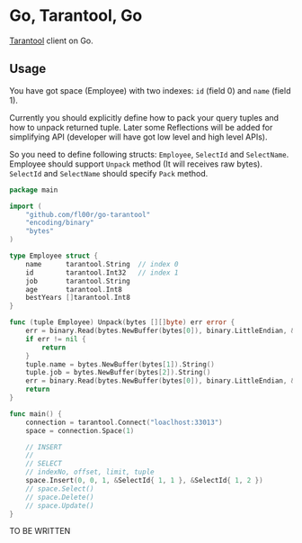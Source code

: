 # Go, Tarantool, Go

[Tarantool](http://tarantool.org/) client on Go.

## Usage

You have got space (Employee) with two indexes: `id` (field 0) and `name` (field 1).

Currently you should explicitly define how to pack your query tuples and how to unpack returned tuple. Later some Reflections will be added for simplifying API (developer will have got low level and high level APIs).

So you need to define following structs: `Employee`, `SelectId` and `SelectName`. Employee should support `Unpack` method (It will receives raw bytes). `SelectId` and `SelectName` should specify `Pack` method.

```go
package main

import (
	"github.com/fl00r/go-tarantool"
	"encoding/binary"
	"bytes"
)

type Employee struct {
	name      tarantool.String  // index 0
	id        tarantool.Int32   // index 1
	job       tarantool.String
	age       tarantool.Int8
	bestYears []tarantool.Int8
}

func (tuple Employee) Unpack(bytes [][]byte) err error {
	err = binary.Read(bytes.NewBuffer(bytes[0]), binary.LittleEndian, &tuple.id)
	if err != nil {
		return
	}
	tuple.name = bytes.NewBuffer(bytes[1]).String()
	tuple.job = bytes.NewBuffer(bytes[2]).String()
	err = binary.Read(bytes.NewBuffer(bytes[0]), binary.LittleEndian, &tuple.age)
	return
}

func main() {
	connection = tarantool.Connect("loaclhost:33013")
	space = connection.Space(1)

	// INSERT
	//
	// SELECT
	// indexNo, offset, limit, tuple
	space.Insert(0, 0, 1, &SelectId{ 1, 1 }, &SelectId{ 1, 2 })
	// space.Select()
	// space.Delete()
	// space.Update()
}
```

TO BE WRITTEN